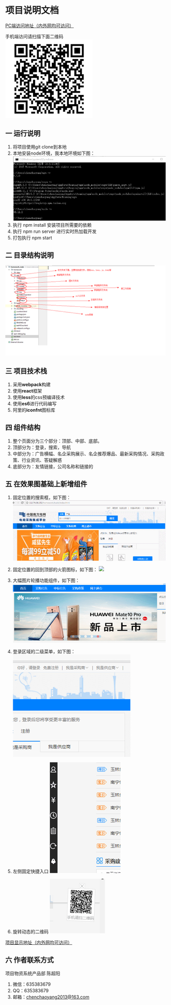 # 项目说明文档
[PC端访问地址（内外网均可访问）](http://112.74.36.152/homework/build/index.html)
  
手机端访问请扫描下面二维码  
![](./showImg/erweima.png)

## 一 运行说明
1. 将项目使用git clone到本地
2. 本地安装node环境，我本地环境如下图：
    ![](./showImg/loca_huanjing.png)
3. 执行 npm install 安装项目所需要的依赖
4. 执行 npm run server 进行实时热加载开发
5. 打包执行 npm start

## 二 目录结构说明
![](./showImg/mulu.png)

## 三 项目技术栈
1. 采用**webpack**构建
2. 使用**react**框架
3. 使用**less**的css预编译技术
4. 使用**es6**进行代码编写
5. 阿里的**iconfnt**图标库

## 四 组件结构
1. 整个页面分为三个部分：顶部、中部、底部。
2. 顶部分为：登录，搜索，导航
3. 中部分为：广告横幅、名企采购展示、名企推荐爆品、最新采购情况、采购政策、行业资讯、答疑解惑
4. 底部分为：友情链接，公司名称和链接的

## 五 在效果图基础上新增组件
1. 固定位置的搜索框，如下图：
![](./showImg/fixSearch.gif)

2. 固定位置的回到顶部的火箭图标，如下图：
![](./showImg/goTop.gif)

3. 大幅图片轮播功能组件，如下图：
![](./showImg/lunbo.gif)

4. 登录区域的二级菜单，如下图：
![](./showImg/login2level.gif)

5. 左侧固定快捷入口
![](./showImg/leftArea.gif)

6. 旋转动态的二维码
![](./showImg/erweimadongtai.gif)

[项目显示地址（内外网均可访问）](http://112.74.36.152/homework/build/index.html)

## 六 作者联系方式
项目物资系统产品部 陈超阳
1. 微信：635383679
2. QQ：635383679
3. 邮箱：chenchaoyang2013@163.com
